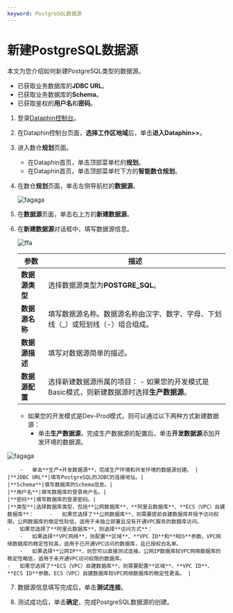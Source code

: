 ```yaml
---
keyword: PostgreSQL数据源
---
```


# 新建PostgreSQL数据源

本文为您介绍如何新建PostgreSQL类型的数据源。

-   已获取业务数据库的**JDBC URL**。
-   已获取业务数据库的**Schema**。
-   已获取鉴权的**用户名**和**密码**。

1.  登录[Dataphin控制台](https://dataphin.console.aliyun.com/workingArea)。

2.  在Dataphin控制台页面，**选择工作区地域**后，单击**进入Dataphin\>\>**。

3.  进入数仓**规划**页面。

    -   在Dataphin首页，单击顶部菜单栏的**规划**。
    -   在Dataphin首页，单击顶部菜单栏下方的**智能数仓规划**。
4.  在数仓**规划**页面，单击左侧导航栏的**数据源**。

    ![fagaga](https://help-static-aliyun-doc.aliyuncs.com/assets/img/zh-CN/6278209951/p93923.png)

5.  在**数据源**页面，单击右上方的**新建数据源**。

6.  在**新建数据源**对话框中，填写数据源信息。

    ![ffa](https://help-static-aliyun-doc.aliyuncs.com/assets/img/zh-CN/7755209951/p95398.png)

    |参数|描述|
    |--|--|
    |**数据源类型**|选择数据源类型为**POSTGRE\_SQL**。|
    |**数据源名称**|填写数据源名称。数据源名称由汉字、数字、字母、下划线（\_）或短划线（-）组合组成。|
    |**数据源描述**|填写对数据源简单的描述。|
    |**数据源配置**|选择新建数据源所属的项目：     -   如果您的开发模式是Basic模式，则新建数据源时选择**生产数据源**。
    -   如果您的开发模式是Dev-Prod模式，则可以通过以下两种方式新建数据源：
        -   单击**生产数据源**，完成生产数据源的配置后，单击**开发数据源**添加开发环境的数据源。

![fagaga](https://help-static-aliyun-doc.aliyuncs.com/assets/img/zh-CN/6278209951/p93912.png)

        -   单击**生产+开发数据源**，完成生产环境和开发环境的数据源创建。 |
    |**JDBC URL**|填写PostgreSQL的JDBC的连接地址。|
    |**Schema**|填写数据库的Schema信息。|
    |**用户名**|填写数据库的登录用户名。|
    |**密码**|填写数据库的登录密码。|
    |**类型**|选择数据库类型，包括**公网数据库**、**阿里云数据库**、**ECS（VPC）自建数据库**：     -   如果您选择了**公网数据库**，则需要提前自建数据库并授予访问权限。公网数据库的稳定性较低，适用于未独立部署且没有开通VPC服务的数据库访问。
    -   如果您选择了**阿里云数据库**，则选择**访问方式**：
        -   如果选择**VPC网络**，则配置**区域**、**VPC ID**和**RDS**参数。VPC网络数据库的稳定性较高，适用于已开通VPC访问的数据库，且已授权白名单。
        -   如果选择**公网IP**，则您可以直接测试连接。公网IP数据库较VPC网络数据库的稳定性略低，适用于未开通VPC访问权限的数据库。
    -   如果您选择了**ECS（VPC）自建数据库**，则需要配置**区域**、**VPC ID**、**ECS ID**参数。ECS（VPC）自建数据库较VPC网络数据库的稳定性更高。 |

7.  数据源信息填写完成后，单击**测试连接**。

8.  测试成功后，单击**确定**，完成PostgreSQL数据源的创建。


